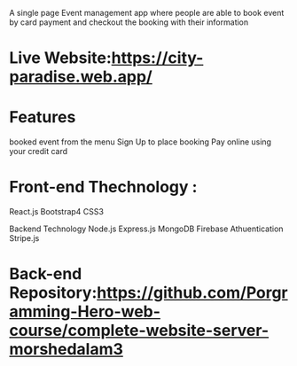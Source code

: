 A single page Event management app where people are able to book event by card payment and checkout the booking with their information

# Live Website:https://city-paradise.web.app/

# Features
booked event from the menu
Sign Up to place booking
Pay online using your credit card
# Front-end Thechnology :
React.js
Bootstrap4
CSS3

Backend Technology
Node.js
Express.js
MongoDB
Firebase Athuentication
Stripe.js
#  Back-end Repository:https://github.com/Porgramming-Hero-web-course/complete-website-server-morshedalam3